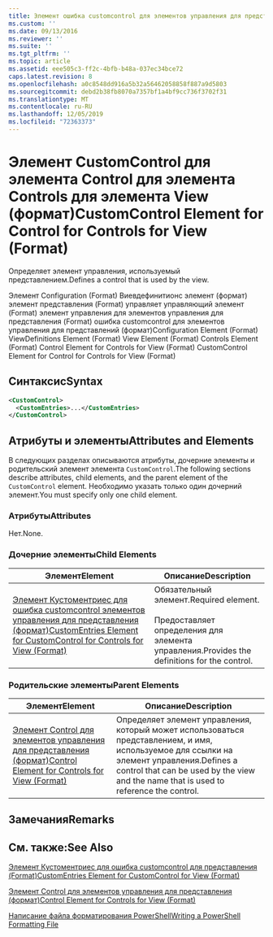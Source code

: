 ```yaml
---
title: Элемент ошибка customcontrol для элементов управления для представления (формат) | Документация Майкрософт
ms.custom: ''
ms.date: 09/13/2016
ms.reviewer: ''
ms.suite: ''
ms.tgt_pltfrm: ''
ms.topic: article
ms.assetid: eee505c3-ff2c-4bfb-b48a-037ec34bce72
caps.latest.revision: 8
ms.openlocfilehash: a0c8548dd916a5b32a56462058858f887a9d5803
ms.sourcegitcommit: debd2b38fb8070a7357bf1a4bf9cc736f3702f31
ms.translationtype: MT
ms.contentlocale: ru-RU
ms.lasthandoff: 12/05/2019
ms.locfileid: "72363373"
---
```

# <a name="customcontrol-element-for-control-for-controls-for-view-format"></a><span data-ttu-id="1a8bb-102">Элемент CustomControl для элемента Control для элемента Controls для элемента View (формат)</span><span class="sxs-lookup"><span data-stu-id="1a8bb-102">CustomControl Element for Control for Controls for View (Format)</span></span>

<span data-ttu-id="1a8bb-103">Определяет элемент управления, используемый представлением.</span><span class="sxs-lookup"><span data-stu-id="1a8bb-103">Defines a control that is used by the view.</span></span>

<span data-ttu-id="1a8bb-104">Элемент Configuration (Format) Виевдефинитионс элемент (формат) элемент представления (Format) управляет управляющий элемент (Format) элемент управления для элементов управления для представления (Format) ошибка customcontrol для элементов управления для представлений (формат)</span><span class="sxs-lookup"><span data-stu-id="1a8bb-104">Configuration Element (Format) ViewDefinitions Element (Format) View Element (Format) Controls Element (Format) Control Element for Controls for View (Format) CustomControl Element for Control for Controls for View (Format)</span></span>

## <a name="syntax"></a><span data-ttu-id="1a8bb-105">Синтаксис</span><span class="sxs-lookup"><span data-stu-id="1a8bb-105">Syntax</span></span>

```xml
<CustomControl>
  <CustomEntries>...</CustomEntries>
</CustomControl>
```

## <a name="attributes-and-elements"></a><span data-ttu-id="1a8bb-106">Атрибуты и элементы</span><span class="sxs-lookup"><span data-stu-id="1a8bb-106">Attributes and Elements</span></span>

<span data-ttu-id="1a8bb-107">В следующих разделах описываются атрибуты, дочерние элементы и родительский элемент элемента `CustomControl`.</span><span class="sxs-lookup"><span data-stu-id="1a8bb-107">The following sections describe attributes, child elements, and the parent element of the `CustomControl` element.</span></span> <span data-ttu-id="1a8bb-108">Необходимо указать только один дочерний элемент.</span><span class="sxs-lookup"><span data-stu-id="1a8bb-108">You must specify only one child element.</span></span>

### <a name="attributes"></a><span data-ttu-id="1a8bb-109">Атрибуты</span><span class="sxs-lookup"><span data-stu-id="1a8bb-109">Attributes</span></span>

<span data-ttu-id="1a8bb-110">Нет.</span><span class="sxs-lookup"><span data-stu-id="1a8bb-110">None.</span></span>

### <a name="child-elements"></a><span data-ttu-id="1a8bb-111">Дочерние элементы</span><span class="sxs-lookup"><span data-stu-id="1a8bb-111">Child Elements</span></span>

|<span data-ttu-id="1a8bb-112">Элемент</span><span class="sxs-lookup"><span data-stu-id="1a8bb-112">Element</span></span>|<span data-ttu-id="1a8bb-113">Описание</span><span class="sxs-lookup"><span data-stu-id="1a8bb-113">Description</span></span>|
|-------------|-----------------|
|[<span data-ttu-id="1a8bb-114">Элемент Кустоментриес для ошибка customcontrol элементов управления для представления (формат)</span><span class="sxs-lookup"><span data-stu-id="1a8bb-114">CustomEntries Element for CustomControl for Controls for View (Format)</span></span>](./customentries-element-for-customcontrol-for-controls-for-view-format.md)|<span data-ttu-id="1a8bb-115">Обязательный элемент.</span><span class="sxs-lookup"><span data-stu-id="1a8bb-115">Required element.</span></span><br /><br /> <span data-ttu-id="1a8bb-116">Предоставляет определения для элемента управления.</span><span class="sxs-lookup"><span data-stu-id="1a8bb-116">Provides the definitions for the control.</span></span>|

### <a name="parent-elements"></a><span data-ttu-id="1a8bb-117">Родительские элементы</span><span class="sxs-lookup"><span data-stu-id="1a8bb-117">Parent Elements</span></span>

|<span data-ttu-id="1a8bb-118">Элемент</span><span class="sxs-lookup"><span data-stu-id="1a8bb-118">Element</span></span>|<span data-ttu-id="1a8bb-119">Описание</span><span class="sxs-lookup"><span data-stu-id="1a8bb-119">Description</span></span>|
|-------------|-----------------|
|[<span data-ttu-id="1a8bb-120">Элемент Control для элементов управления для представления (формат)</span><span class="sxs-lookup"><span data-stu-id="1a8bb-120">Control Element for Controls for View (Format)</span></span>](./control-element-for-controls-for-view-format.md)|<span data-ttu-id="1a8bb-121">Определяет элемент управления, который может использоваться представлением, и имя, используемое для ссылки на элемент управления.</span><span class="sxs-lookup"><span data-stu-id="1a8bb-121">Defines a control that can be used by the view and the name that is used to reference the control.</span></span>|

## <a name="remarks"></a><span data-ttu-id="1a8bb-122">Замечания</span><span class="sxs-lookup"><span data-stu-id="1a8bb-122">Remarks</span></span>

## <a name="see-also"></a><span data-ttu-id="1a8bb-123">См. также:</span><span class="sxs-lookup"><span data-stu-id="1a8bb-123">See Also</span></span>

[<span data-ttu-id="1a8bb-124">Элемент Кустоментриес для ошибка customcontrol для представления (Format)</span><span class="sxs-lookup"><span data-stu-id="1a8bb-124">CustomEntries Element for CustomControl for View (Format)</span></span>](./customentries-element-for-customcontrol-for-controls-for-configuration-format.md)

[<span data-ttu-id="1a8bb-125">Элемент Control для элементов управления для представления (формат)</span><span class="sxs-lookup"><span data-stu-id="1a8bb-125">Control Element for Controls for View (Format)</span></span>](./control-element-for-controls-for-view-format.md)

[<span data-ttu-id="1a8bb-126">Написание файла форматирования PowerShell</span><span class="sxs-lookup"><span data-stu-id="1a8bb-126">Writing a PowerShell Formatting File</span></span>](./writing-a-powershell-formatting-file.md)
